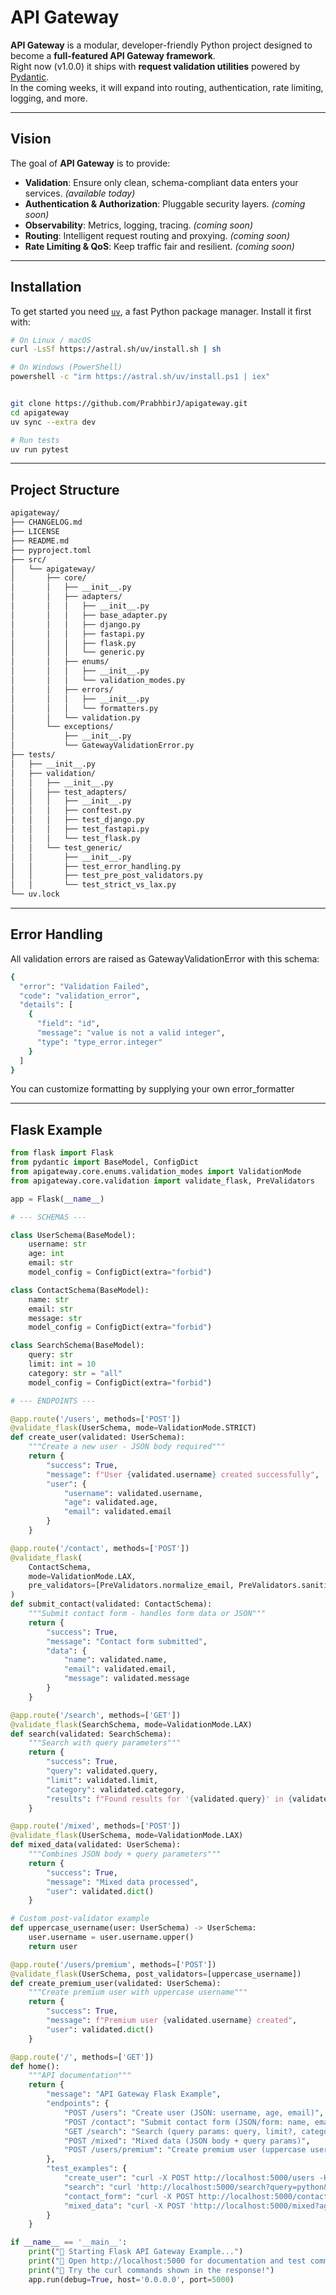 # API Gateway


**API Gateway** is a modular, developer-friendly Python project designed to become a **full-featured API Gateway framework**.  
Right now (v1.0.0) it ships with **request validation utilities** powered by [Pydantic](https://docs.pydantic.dev).  
In the coming weeks, it will expand into routing, authentication, rate limiting, logging, and more.

---

##  Vision
The goal of **API Gateway** is to provide:
-  **Validation**: Ensure only clean, schema-compliant data enters your services. *(available today)*  
-  **Authentication & Authorization**: Pluggable security layers. *(coming soon)*  
-  **Observability**: Metrics, logging, tracing. *(coming soon)*  
-  **Routing**: Intelligent request routing and proxying. *(coming soon)*  
-  **Rate Limiting & QoS**: Keep traffic fair and resilient. *(coming soon)*  
 

---

##  Installation

To get started you need [`uv`](https://docs.astral.sh/uv/), a fast Python package manager. Install it first with:

```bash
# On Linux / macOS
curl -LsSf https://astral.sh/uv/install.sh | sh

# On Windows (PowerShell)
powershell -c "irm https://astral.sh/uv/install.ps1 | iex"


git clone https://github.com/PrabhbirJ/apigateway.git
cd apigateway
uv sync --extra dev

# Run tests
uv run pytest
```


---

##  Project Structure

```bash
apigateway/
├── CHANGELOG.md
├── LICENSE
├── README.md
├── pyproject.toml
├── src/
│   └── apigateway/
│       ├── core/
│       │   ├── __init__.py
│       │   ├── adapters/
│       │   │   ├── __init__.py
│       │   │   ├── base_adapter.py
│       │   │   ├── django.py
│       │   │   ├── fastapi.py
│       │   │   ├── flask.py
│       │   │   └── generic.py
│       │   ├── enums/
│       │   │   ├── __init__.py
│       │   │   └── validation_modes.py
│       │   ├── errors/
│       │   │   ├── __init__.py
│       │   │   └── formatters.py
│       │   └── validation.py
│       └── exceptions/
│           ├── __init__.py
│           └── GatewayValidationError.py
├── tests/
│   ├── __init__.py
│   ├── validation/
│   │   ├── __init__.py
│   │   ├── test_adapters/
│   │   │   ├── __init__.py
│   │   │   ├── conftest.py
│   │   │   ├── test_django.py
│   │   │   ├── test_fastapi.py
│   │   │   └── test_flask.py
│   │   └── test_generic/
│   │       ├── __init__.py
│   │       ├── test_error_handling.py
│   │       ├── test_pre_post_validators.py
│   │       └── test_strict_vs_lax.py
└── uv.lock

```
---

## Error Handling

All validation errors are raised as GatewayValidationError with this schema:
```bash
{
  "error": "Validation Failed",
  "code": "validation_error",
  "details": [
    {
      "field": "id",
      "message": "value is not a valid integer",
      "type": "type_error.integer"
    }
  ]
}
```
You can customize formatting by supplying your own error_formatter

---

##  Flask Example

```python
from flask import Flask
from pydantic import BaseModel, ConfigDict
from apigateway.core.enums.validation_modes import ValidationMode
from apigateway.core.validation import validate_flask, PreValidators

app = Flask(__name__)

# --- SCHEMAS ---

class UserSchema(BaseModel):
    username: str
    age: int
    email: str
    model_config = ConfigDict(extra="forbid")

class ContactSchema(BaseModel):
    name: str
    email: str
    message: str
    model_config = ConfigDict(extra="forbid")

class SearchSchema(BaseModel):
    query: str
    limit: int = 10
    category: str = "all"
    model_config = ConfigDict(extra="forbid")

# --- ENDPOINTS ---

@app.route('/users', methods=['POST'])
@validate_flask(UserSchema, mode=ValidationMode.STRICT)
def create_user(validated: UserSchema):
    """Create a new user - JSON body required"""
    return {
        "success": True,
        "message": f"User {validated.username} created successfully",
        "user": {
            "username": validated.username,
            "age": validated.age,
            "email": validated.email
        }
    }

@app.route('/contact', methods=['POST'])
@validate_flask(
    ContactSchema,
    mode=ValidationMode.LAX,
    pre_validators=[PreValidators.normalize_email, PreValidators.sanitize_strings]
)
def submit_contact(validated: ContactSchema):
    """Submit contact form - handles form data or JSON"""
    return {
        "success": True,
        "message": "Contact form submitted",
        "data": {
            "name": validated.name,
            "email": validated.email,
            "message": validated.message
        }
    }

@app.route('/search', methods=['GET'])
@validate_flask(SearchSchema, mode=ValidationMode.LAX)
def search(validated: SearchSchema):
    """Search with query parameters"""
    return {
        "success": True,
        "query": validated.query,
        "limit": validated.limit,
        "category": validated.category,
        "results": f"Found results for '{validated.query}' in {validated.category}"
    }

@app.route('/mixed', methods=['POST'])
@validate_flask(UserSchema, mode=ValidationMode.LAX)
def mixed_data(validated: UserSchema):
    """Combines JSON body + query parameters"""
    return {
        "success": True,
        "message": "Mixed data processed",
        "user": validated.dict()
    }

# Custom post-validator example
def uppercase_username(user: UserSchema) -> UserSchema:
    user.username = user.username.upper()
    return user

@app.route('/users/premium', methods=['POST'])
@validate_flask(UserSchema, post_validators=[uppercase_username])
def create_premium_user(validated: UserSchema):
    """Create premium user with uppercase username"""
    return {
        "success": True,
        "message": f"Premium user {validated.username} created",
        "user": validated.dict()
    }

@app.route('/', methods=['GET'])
def home():
    """API documentation"""
    return {
        "message": "API Gateway Flask Example",
        "endpoints": {
            "POST /users": "Create user (JSON: username, age, email)",
            "POST /contact": "Submit contact form (JSON/form: name, email, message)",
            "GET /search": "Search (query params: query, limit?, category?)",
            "POST /mixed": "Mixed data (JSON body + query params)",
            "POST /users/premium": "Create premium user (uppercase username)"
        },
        "test_examples": {
            "create_user": "curl -X POST http://localhost:5000/users -H 'Content-Type: application/json' -d '{\"username\":\"alice\",\"age\":25,\"email\":\"alice@example.com\"}'",
            "search": "curl 'http://localhost:5000/search?query=python&limit=5&category=tutorials'",
            "contact_form": "curl -X POST http://localhost:5000/contact -d 'name=Bob&email=BOB@TEST.COM&message=Hello world'",
            "mixed_data": "curl -X POST 'http://localhost:5000/mixed?age=30' -H 'Content-Type: application/json' -d '{\"username\":\"charlie\",\"email\":\"charlie@test.com\"}'"
        }
    }

if __name__ == '__main__':
    print("🚀 Starting Flask API Gateway Example...")
    print("📍 Open http://localhost:5000 for documentation and test commands")
    print("🔧 Try the curl commands shown in the response!")
    app.run(debug=True, host='0.0.0.0', port=5000)
```
